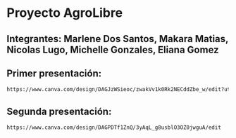 # Proyecto AgroLibre


## Integrantes: Marlene Dos Santos, Makara Matias, Nicolas Lugo, Michelle Gonzales, Eliana Gomez

## Primer presentación:
```sh 
https://www.canva.com/design/DAGJzWSieoc/zwakVv1k0Rk2NECddZbe_w/edit?utm_content=DAGJzWSieoc&utm_campaign=designshare&utm_medium=link2&utm_source=sharebutton
```

## Segunda presentación:
```sh
https://www.canva.com/design/DAGPDTf1ZnQ/3yAqL_g8usblO3OZ0jwguA/edit
```
